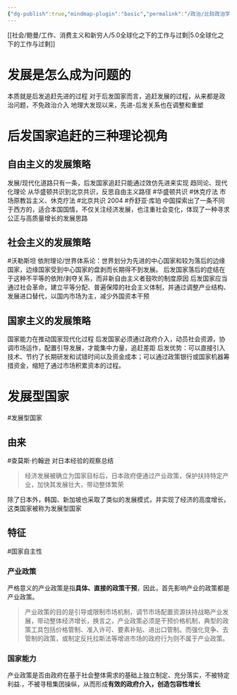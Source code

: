 ```yaml
---
{"dg-publish":true,"mindmap-plugin":"basic","permalink":"/政治/比较政治学/11 后发现代化的政治经济学/","dgPassFrontmatter":true,"updated":"2024-01-01T11:53:00.780+08:00"}
---
```


[[社会/鲍曼/工作、消费主义和新穷人/5.0全球化之下的工作与过剩\|5.0全球化之下的工作与过剩]]
# 发展是怎么成为问题的
本质就是后发追赶先进的过程
对于后发国家而言，追赶发展的过程，从来都是政治问题，不免政治介入
地理大发现以来，先进-后发关系也在调整和重塑

# 后发国家追赶的三种理论视角
## 自由主义的发展策略
发展/现代化道路只有一条，后发国家追赶只能通过效仿先进来实现
趋同论、现代化理论
从华盛顿共识到北京共识，反思自由主义路径
#华盛顿共识 #休克疗法 
市场原教旨主义、休克疗法
#北京共识
2004
#乔舒亚·库珀
中国探索出了一条不同于西方的，适合本国国情，不仅关注经济发展，也注重社会变化，体现了一种寻求公正与高质量增长的发展思路
## 社会主义的发展策略
#沃勒斯坦
依附理论/世界体系论：世界划分为先进的中心国家和较为落后的边缘国家，边缘国家受到中心国家的盘剥而长期得不到发展。
后发国家落后的症结在于这种不平等的依附/剥夺关系，而非新自由主义者鼓吹的制度原因
后发国家应当通过社会革命，建立平等分配、普遍保障的社会主义体制，并通过调整产业结构、发展进口替代，以国内市场为主，减少外国资本干预
## 国家主义的发展策略
国家能力在推动国家现代化过程
后发国家必须通过政府介入，动员社会资源，协调市场运作，配置引导发展，才能集中力量，追赶差距
后发优势：可以直接引入技术、节约了长期研发和试错时间以及资金成本；可以通过政策银行或国家机器筹措资金，缩短了通过市场积累资本的过程。
# 发展型国家
#发展型国家
## 由来
#查莫斯·约翰逊 
对日本经验的观察总结
>经济发展被确立为国家目标后，日本政府便通过产业政策，保护扶持特定产业，加快其发展壮大，带动整体繁荣

除了日本外，韩国、新加坡也采取了类似的发展模式，并实现了经济的高度增长，这类国家被称为发展型国家

## 特征
#国家自主性 
### 产业政策
严格意义的产业政策是指**具体、直接的政策干预**，因此，首先影响产业的政策都是产业政策。
>产业政策的目的是引导或限制市场机制，调节市场配置资源扶持战略产业发展，带动整体经济增长，换言之，产业政策必须是干预价格机制，典型的政策工具包括价格管制、准入许可、要素补贴、进出口管制。而强化竞争、去管制的政策，或制定反托拉斯法等增进市场的政府行为则不属于产业政策。

### 国家能力
产业政策是否由政府在基于社会整体需求的基础上独立制定、充分落实，不被特定利益.，不被寻租集团操纵，从而形成**有效的政府介入，创造包容性增长**
